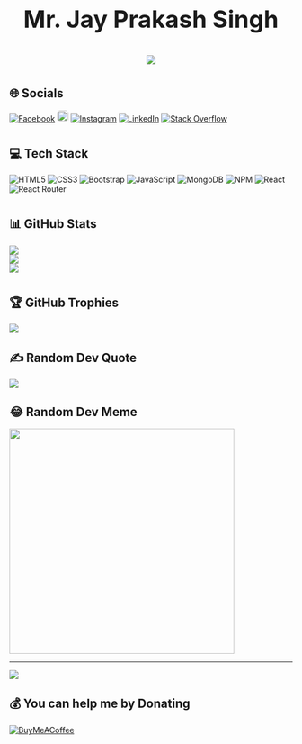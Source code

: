 # <h1 align="center" style="font-size: 3em;"> Mr. Jay Prakash Singh </h1>
<h1 align="center" style="font-size: 2em;">
    <img src="https://readme-typing-svg.herokuapp.com/?font=Righteous&size=35&center=true&vCenter=true&width=400&height=60&duration=4000&lines=(Front-End+Developer);(ReactJS+Developer);(UI+Developer)" />
</h1>

# <h2>🌐 Socials </h2>
[![Facebook](https://img.shields.io/badge/Facebook-%231877F2.svg?logo=Facebook&logoColor=white)](https://facebook.com/jayprakash199221) 
<a href="mailto:jayprakash199221@gmail.com" ><img src="https://img.shields.io/badge/Gmail-333333?style=for-the-badge&logo=gmail&logoColor=red" style="height: 20px;max-width: 100%;border-radius: 5px;" /></a> [![Instagram](https://img.shields.io/badge/Instagram-%23E4405F.svg?logo=Instagram&logoColor=white)](https://instagram.com/jayprakashsingh10031) [![LinkedIn](https://img.shields.io/badge/LinkedIn-%230077B5.svg?logo=linkedin&logoColor=white)](https://linkedin.com/in/jay-prakash-singh-028957128/) [![Stack Overflow](https://img.shields.io/badge/-Stackoverflow-FE7A16?logo=stack-overflow&logoColor=white)](https://stackoverflow.com/users/18405681/jay-prakash-singh) 

# <h2>💻 Tech Stack </h2>
![HTML5](https://img.shields.io/badge/html5-%23E34F26.svg?style=for-the-badge&logo=html5&logoColor=white)
![CSS3](https://img.shields.io/badge/css3-%231572B6.svg?style=for-the-badge&logo=css3&logoColor=white) 
![Bootstrap](https://img.shields.io/badge/bootstrap-%238511FA.svg?style=for-the-badge&logo=bootstrap&logoColor=white)
![JavaScript](https://img.shields.io/badge/javascript-%23323330.svg?style=for-the-badge&logo=javascript&logoColor=%23F7DF1E) 
![MongoDB](https://img.shields.io/badge/MongoDB-%234ea94b.svg?style=for-the-badge&logo=mongodb&logoColor=white) 
![NPM](https://img.shields.io/badge/NPM-%23CB3837.svg?style=for-the-badge&logo=npm&logoColor=white) 
![React](https://img.shields.io/badge/react-%2320232a.svg?style=for-the-badge&logo=react&logoColor=%2361DAFB) 
![React Router](https://img.shields.io/badge/React_Router-CA4245?style=for-the-badge&logo=react-router&logoColor=white) 

# <h2>📊 GitHub Stats </h2>
![](https://github-readme-stats.vercel.app/api?username=jayprakashcs12&theme=dark&hide_border=false&include_all_commits=false&count_private=false)<br/>
![](https://github-readme-streak-stats.herokuapp.com/?user=jayprakashcs12&theme=dark&hide_border=false)<br/>
![](https://github-readme-stats.vercel.app/api/top-langs/?username=jayprakashcs12&theme=dark&hide_border=false&include_all_commits=false&count_private=false&layout=compact)

# <h2> 🏆 GitHub Trophies </h2>
![](https://github-profile-trophy.vercel.app/?username=jayprakashcs12&theme=discord&no-frame=false&no-bg=true&margin-w=4)

### <h2> ✍️ Random Dev Quote </h2>
![](https://quotes-github-readme.vercel.app/api?type=horizontal&theme=radical)

### <h2> 😂 Random Dev Meme </h2>
<img src='https://randommeme-five.vercel.app/' style="height: 400px;"/>

---
[![](https://visitcount.itsvg.in/api?id=jayprakashcs12&icon=6&color=0)](https://visitcount.itsvg.in)

  ## 💰 You can help me by Donating
  [![BuyMeACoffee](https://img.shields.io/badge/Buy%20Me%20a%20Coffee-ffdd00?style=for-the-badge&logo=buy-me-a-coffee&logoColor=black)](https://www.buymeacoffee.com/jay_prakash_1992) 

  
<!-- Proudly created with GPRM ( https://gprm.itsvg.in ) -->
